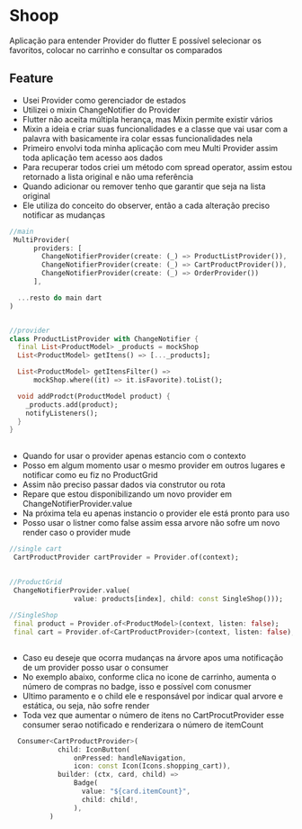 # Shoop 
Aplicação para entender Provider do flutter
E possível selecionar os favoritos, colocar no carrinho e consultar os comparados


## Feature
- Usei Provider como gerenciador de estados
- Utilizei o mixin ChangeNotifier do Provider
- Flutter não aceita múltipla herança, mas Mixin permite existir vários
- Mixin a ideia e criar suas funcionalidades e a classe que vai usar com a palavra with basicamente ira colar essas funcionalidades nela
- Primeiro envolvi toda minha aplicação com meu Multi Provider assim toda aplicação tem acesso aos dados
- Para recuperar todos criei um método com spread operator, assim estou retornado a lista original e não uma referência
- Quando adicionar ou remover tenho que garantir que seja na lista original
- Ele utiliza do conceito do observer, então a cada alteração  preciso notificar as mudanças



```dart
//main
 MultiProvider(
      providers: [
        ChangeNotifierProvider(create: (_) => ProductListProvider()),
        ChangeNotifierProvider(create: (_) => CartProductProvider()),
        ChangeNotifierProvider(create: (_) => OrderProvider())
      ],

  ...resto do main dart
)


//provider
class ProductListProvider with ChangeNotifier {
  final List<ProductModel> _products = mockShop
  List<ProductModel> getItens() => [..._products];

  List<ProductModel> getItensFilter() =>
      mockShop.where((it) => it.isFavorite).toList();

  void addProdct(ProductModel product) {
    _products.add(product);
    notifyListeners();
  }
}


```

## 
- Quando for usar o provider apenas estancio com o contexto
- Posso em algum momento usar o mesmo provider em outros lugares e notificar como eu fiz no ProductGrid
- Assim não preciso passar dados via construtor ou rota
- Repare que estou disponibilizando um novo provider em  ChangeNotifierProvider.value
- Na próxima tela eu apenas instancio o provider ele está pronto para uso
- Posso usar o listner como false assim essa arvore não sofre um novo render caso o provider mude

```dart
//single cart
 CartProductProvider cartProvider = Provider.of(context);
 
 
//ProductGrid
 ChangeNotifierProvider.value(
                value: products[index], child: const SingleShop()));

//SingleShop
 final product = Provider.of<ProductModel>(context, listen: false);
 final cart = Provider.of<CartProductProvider>(context, listen: false);

```
 
##
- Caso eu deseje que ocorra mudanças na árvore apos uma notificação de um provider posso usar o consumer
- No exemplo abaixo, conforme clica no icone de carrinho, aumenta o número de compras no badge, isso e possível com conusmer
- Ultimo paramento e o child ele e responsável por indicar qual arvore e estática, ou seja, não sofre render
- Toda vez que aumentar o número de itens no CartProcutProvider esse consumer serao notificado e renderizara o número de itemCount

```dart
  Consumer<CartProductProvider>(
            child: IconButton(
                onPressed: handleNavigation,
                icon: const Icon(Icons.shopping_cart)),
            builder: (ctx, card, child) =>
                Badge(
                  value: "${card.itemCount}",
                  child: child!,
                ),
          )



```



